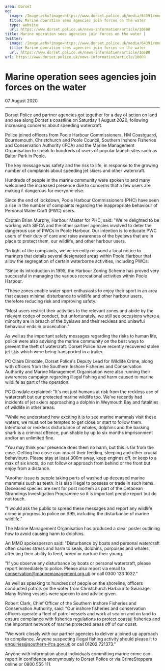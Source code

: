 ```yaml
area: Dorset
og:
  image: /Image.ashx?image=https://www.dorset.police.uk/media/64391/mmo-dolphin-graphic.jpg&amp;amp;width=150
  title: Marine operation sees agencies join forces on the water
  type: website
  url: https://www.dorset.police.uk/news-information/article/10608
title: Marine operation sees agencies join forces on the water |
twitter:
  image: /Image.ashx?image=https://www.dorset.police.uk/media/64391/mmo-dolphin-graphic.jpg&amp;amp;width=150
  title: Marine operation sees agencies join forces on the water
  url: https://www.dorset.police.uk/news-information/article/10608
url: https://www.dorset.police.uk/news-information/article/10608
```

# Marine operation sees agencies join forces on the water

07 August 2020

* * *

Dorset Police and partner agencies got together for a day of action on land and sea along Dorset's coastline on Saturday 1 August 2020, following increasing concerns about speeding watercraft.

Police joined officers from Poole Harbour Commissioners, HM Coastguard, Bournemouth, Christchurch and Poole Council, Southern Inshore Fisheries and Conservation Authority (IFCA) and the Marine Management Organisation to speak to hundreds of users of popular launch sites such as Baiter Park in Poole.

The key message was safety and the risk to life, in response to the growing number of complaints about speeding jet skiers and other watercraft.

Hundreds of people in the marine community were spoken to and many welcomed the increased presence due to concerns that a few users are making it dangerous for everyone else.

Since the end of lockdown, Poole Harbour Commissioners (PHC) have seen a rise in the number of complaints regarding the inappropriate behaviour of Personal Water Craft (PWC) users.

Captain Brian Murphy, Harbour Master for PHC, said: "We're delighted to be working with SIFCA and the other partner agencies involved to deter the dangerous use of PWCs in Poole Harbour. Our intention is to educate PWC users of their duty of care and raise awareness of the byelaws that are in place to protect them, our wildlife, and other harbour users.

"In light of the complaints, we've recently reissued a local notice to mariners that details several designated areas within Poole Harbour that allow the segregation of certain waterborne activities, including PWCs.

"Since its introduction in 1995, the Harbour Zoning Scheme has proved very successful in managing the various recreational activities within Poole Harbour.

"These zones enable water sport enthusiasts to enjoy their sport in an area that causes minimal disturbance to wildlife and other harbour users, therefore reducing risk and improving safety.

"Most users restrict their activities to the relevant zones and abide by the relevant codes of conduct, but unfortunately, we still see occasions where a minority are in breach of the byelaws and their reckless and unlawful behaviour ends in prosecution."

As well as the important safety messages regarding the risks to human life, police were also advising the marine community on the best ways to prevent the theft of watercraft. Dorset Police have recently recovered stolen jet skis which were being transported in a trailer.

PC Claire Dinsdale, Dorset Police's Deputy Lead for Wildlife Crime, along with officers from the Southern Inshore Fisheries and Conservation Authority and Marine Management Organisation were also running their awareness campaign regarding illegal fishing and harm caused to marine wildlife as part of the operation.

PC Dinsdale explained: "It's not just humans at risk from the reckless use of watercraft but our protected marine wildlife too. We've recently had incidents of jet skiers approaching a dolphin in Weymouth Bay and fatalities of wildlife in other areas.

"While we understand how exciting it is to see marine mammals visit these waters, we must not be tempted to get close or start to follow them. Intentional or reckless disturbance of whales, dolphins and the basking shark is a criminal offence, punishable by up to six months imprisonment and/or an unlimited fine.

"You may think your presence does them no harm, but this is far from the case. Getting too close can impact their feeding, sleeping and other crucial behaviours. Please stay at least 300m away, keep engines off, or keep to a max of six knots, do not follow or approach from behind or the front but enjoy from a distance.

"Another issue is people taking parts of washed up deceased marine mammals such as teeth. It is also illegal to possess or trade in such items. Deceased species are sent for post mortem as part of the Cetacean Strandings Investigation Programme so it is important people report but do not touch.

"I would ask the public to spread these messages and report any wildlife crime in progress to police on 999, including the disturbance of marine wildlife."

The Marine Management Organisation has produced a clear poster outlining how to avoid causing harm to dolphins.

An MMO spokesperson said: "Disturbance by boats and personal watercraft often causes stress and harm to seals, dolphins, porpoises and whales, affecting their ability to feed, breed or nurture their young.

"If you observe any disturbance by boats or personal watercraft, please report immediately to police. Please also report via email to conservation@marinemanagement.org.uk or call 0300 123 1032."

As well as speaking to hundreds of people on the shoreline, officers conducted patrols on the water from Christchurch Harbour to Swanage. Many fishing vessels were spoken to and advice given.

Robert Clark, Chief Officer of the Southern Inshore Fisheries and Conservation Authority, said: "Our inshore fisheries and conservation officers operate a fleet of patrol vessels and work at sea on and on land to ensure compliance with fisheries regulations to protect coastal fisheries and the important network of marine protected areas off of our coast.

"We work closely with our partner agencies to deliver a joined up approach to compliance. Anyone suspecting illegal fishing activity should please it to enquiries@southern-ifca.gov.uk or call 01202 721373."

Anyone with information about individuals committing marine crime can report in confidence anonymously to Dorset Police or via CrimeStoppers online or 0800 555 111.
